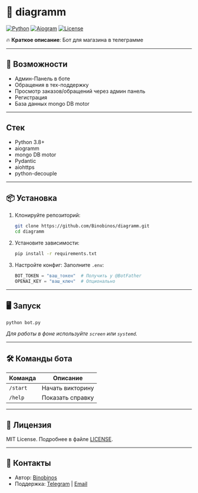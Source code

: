 # 📌 diagramm

[![Python](https://img.shields.io/badge/Python-3.9+-blue.svg)](https://www.python.org/)
[![Aiogram](https://img.shields.io/badge/Aiogram-2.x-green.svg)](https://docs.aiogram.dev/)
[![License](https://img.shields.io/badge/License-MIT-yellow.svg)](https://opensource.org/licenses/MIT)

🔥 **Краткое описание**: Бот для магазина в телеграмме

---

## 🚀 Возможности
- Админ-Панель в боте
- Обращения в тех-поддержку
- Просмотр заказов/обращений через админ панель
- Регистрация
- База данных mongo DB motor
---

## Стек
- Python 3.8+
- aiogramm
- mongo DB motor
- Pydantic
- aiohttps
- python-decouple

---

## 📦 Установка
1. Клонируйте репозиторий:
   ```bash
   git clone https://github.com/Binobinos/diagramm.git
   cd diagramm
   ```
2. Установите зависимости:
   ```bash
   pip install -r requirements.txt
   ```
3. Настройте конфиг:
   Заполните `.env`:
   ```python
   BOT_TOKEN = "ваш_токен"  # Получить у @BotFather
   OPENAI_KEY = "ваш_ключ"  # Опционально
   ```

---

## 🖥 Запуск
```bash
python bot.py
```
*Для работы в фоне используйте `screen` или `systemd`.*

---

## 🛠 Команды бота
| Команда | Описание |
|---------|----------|
| `/start` | Начать викторину |
| `/help` | Показать справку |

---


## 📜 Лицензия
MIT License. Подробнее в файле [LICENSE](LICENSE).

---

## 📮 Контакты
- Автор: [Binobinos](https://github.com/Binobino)
- Поддержка: [Telegram](https://t.me/binobinos) | [Email](mailto:binobinos.dev@gmail.com)
```
